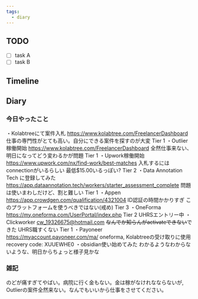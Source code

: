 ```yaml
---
tags:
  - diary
---
```


## TODO

- [ ] task A
- [ ] task B

## Timeline

## Diary
### 今日やったこと
・Kolabtreeにて案件入札
	https://www.kolabtree.com/FreelancerDashboard
	仕事の専門性がとても高い。自分にできる案件を探すのが大変
	Tier 1
・Outlier稼働開始
	https://www.kolabtree.com/FreelancerDashboard
	全然仕事来ない、明日になってどう変わるかが問題
	Tier 1
・Upwork稼働開始
	https://www.upwork.com/nx/find-work/best-matches
	入札するにはconnectionがいるらしい
	最低$15.00いるっぽい?
	Tier 2
・Data Annotation Tech に登録してみた
	https://app.dataannotation.tech/workers/starter_assessment_complete
	問題は使いまわしだけど、割と難しい
	Tier 1
・Appen
	https://app.crowdgen.com/qualification/4321004
	ID認証の時間かかりすぎ
	このプラットフォームを使うべきではない(戒め)
	Tier 3
・OneForma
	https://my.oneforma.com/UserPortal/index.php
	Tier 2
	UHRSエントリー中
・Clickworker
	cw_19326675@hotmail.com
	~~なんでか知らんがactivateできない~~できた
	UHRS職すくない
	Tier 1
・Payoneer
	https://myaccount.payoneer.com/ma/
	oneforma, Kolabtreeの受け取りに使用
	recovery code: XUUEWHE0
・obsidian使い始めてみた
	わかるようなわからないような、明日からちょっと様子見かな

### 雑記
のどが痛すぎてやばい。病院に行く金もない。金は稼がなけれなならないが, Outlierの案件全然来ない。なんでもいいから仕事をさせてください。